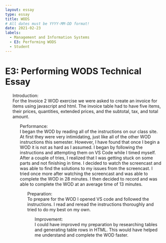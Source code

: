 ```yaml
---
layout: essay
type: essay
title: WODS
# All dates must be YYYY-MM-DD format!
date: 2021-02-23
labels:
  - Management and Information Systems
  - E3: Performing WODS
  - Student
---
```

# E3: Performing WODS Technical Essay
<p>
<ul>Introduction:
<br>
For the Invoice 2 WOD exercise we were asked to create an invoice for items using javascript and html. The invoice table had to have five items, their prices, quantities, extended prices, and the subtotal, tax, and total amount.</br>
<ul>Performance:
<br>
I began the WOD by reading all of the instructions on our class site. At first they were very intimidating, just like all of the other WOD instructions this semester. However, I have found that once I begin a WOD it is not as hard as I assumed. I began by following the instructions and attempting them on VS Code while I timed myself. After a couple of tries, I realized that I was getting stuck on some parts and not finishing in time. I decided to watch the screencast and was able to find the solutions to my issues from the screencast. I tried once more after watching the screencast and was able to complete the WOD in 28 minutes. I then decided to record and was able to complete the WOD at an average time of 13 minutes.</br>
<ul>Preparation:
<br>
To prepare for the WOD I opened VS code and followed the instructions. I read and reread the instructions thoroughly and tried to do my best on my own.</br>
<ul>Improvement:
<br>
I could have improved my preparation by researching tables and generating table rows in HTML. This would have helped me understand and complete the WOD faster.</br>
</p>
